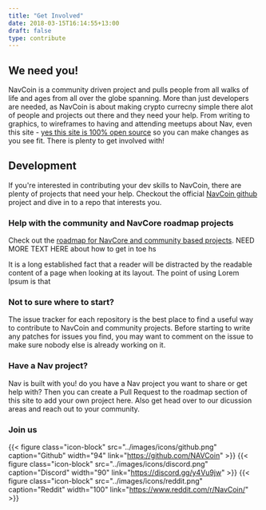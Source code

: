 ```yaml
---
title: "Get Involved"
date: 2018-03-15T16:14:55+13:00
draft: false
type: contribute
---
```


## We need you!
NavCoin is a community driven project and pulls people from all walks of life and ages from all over the globe spanning. More than just developers are needed, as NavCoin is about making crypto currecny simple there alot of people and projects out there and they need your help. From writing to graphics, to wireframes to having and attending meetups about Nav, even this site - [yes this site is 100% open source](https://github.com/NAVCoin/nav-community-site) so you can make changes as you see fit. There is plenty to get involved with!

## Development
If you're interested in contributing your dev skills to NavCoin, there are plenty of projects that need your help. Checkout the official [NavCoin github](https://github.com/NAVCoin) project and dive in to a repo that interests you.

### Help with the community and NavCore roadmap projects
Check out the [roadmap for NavCore and community based projects](http://www.google.com). NEED MORE TEXT HERE about how to get in toe hs

It is a long established fact that a reader will be distracted by the readable content of a page when looking at its layout. The point of using Lorem Ipsum is that

### Not to sure where to start?
The issue tracker for each repository is the best place to find a useful way to contribute to NavCoin and community projects. Before starting to write any patches for issues you find, you may want to comment on the issue to make sure nobody else is already working on it.

### Have a Nav project?
Nav is built with you! do you have a Nav project you want to share or get help with? Then you can create a Pull Request to the roadmap section of this site to add your own project here. Also get head over to our dicussion areas and reach out to your community.

### Join us
{{< figure class="icon-block"  src="../images/icons/github.png" caption="Github" width="94" link="https://github.com/NAVCoin" >}}
{{< figure class="icon-block"  src="../images/icons/discord.png" caption="Discord" width="90" link="https://discord.gg/y4Vu9jw" >}}
{{< figure class="icon-block" src="../images/icons/reddit.png"  caption="Reddit" width="100" link="https://www.reddit.com/r/NavCoin/" >}}

